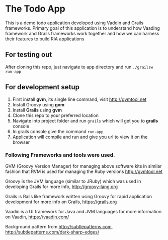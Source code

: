 # The Todo App
This is a demo todo application developed using Vaddin and Grails frameworks. Primary goal of this application is to understand how Vaading framework and Grails frameworks work together and how we can harness their features to build RIA applications

## For testing out
After cloning this repo, just navigate to app directory and run `./grailsw run-app`

## For development setup
1. First install __gvm__, its single line command, visit http://gvmtool.net
2. Install Groovy using __gvm__
3. Install __Grails__ using __gvm__
4. Clone this repo to your preferred location
5. Navigate into project folder and run `grails` which will get you to __grails__ console
6. In grails console give the command `run-app`
7. Application will compile and run and give you url to view it on the browser


### Following Frameworks and tools were used.

GVM (Groovy Version Manager) for managing above software kits in similar fashion that RVM is used for managing the Ruby versions
http://gvmtool.net

Groovy is the JVM language (similar to JRuby) which was used in developing Grails for more info,
http://groovy-lang.org

Grails is Rails like framework written using Groovy for rapid application development for more info on Grails,
https://grails.org

Vaadin is a UI framework for Java and JVM languages for more information on Vaadin,
https://vaadin.com/

Background pattern from http://subtlepatterns.com, http://subtlepatterns.com/dark-sharp-edges/
